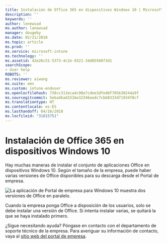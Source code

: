 ```yaml
---
title: Instalación de Office 365 en dispositivos Windows 10 | Microsoft Docs
description: ''
keywords: ''
author: lenewsad
ms.author: lanewsad
manager: dougeby
ms.date: 02/21/2018
ms.topic: article
ms.prod: ''
ms.service: microsoft-intune
ms.technology: ''
ms.assetid: 42e26c51-5373-4c2e-9321-34d85560f3d1
searchScope:
- User help
ROBOTS: ''
ms.reviewer: aiwang
ms.suite: ems
ms.custom: intune-enduser
ms.openlocfilehash: 738cc313eca4c98e7cdee3dfe40f705630244a9f
ms.sourcegitcommit: 5eba4bad151be32346aedc7cbb0333d71934f8cf
ms.translationtype: HT
ms.contentlocale: es-ES
ms.lasthandoff: 04/16/2018
ms.locfileid: "31015751"
---
```

# <a name="installing-office-365-on-your-windows-10-device"></a>Instalación de Office 365 en dispositivos Windows 10

Hay muchas maneras de instalar el conjunto de aplicaciones Office en dispositivos Windows 10. Según el tamaño de la empresa, puede haber varias versiones de Office disponibles para su descarga desde el Portal de empresa.

![La aplicación de Portal de empresa para Windows 10 muestra dos versiones de Office en paralelo.](./media/multiple-office-installs-cp-win10.png)

Cuando la empresa ponga Office a disposición de los usuarios, solo se debe instalar una versión de Office. Si intenta instalar varias, se quitará la que se haya instalado primero.

¿Sigue necesitando ayuda? Póngase en contacto con el departamento de soporte técnico de la empresa. Para averiguar su información de contacto, vaya al [sitio web del portal de empresa](https://portal.manage.microsoft.com#HelpDeskDialog).
